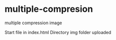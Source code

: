 # multiple-compresion
multiple compression image 


Start file in index.html
Directory img folder uploaded
